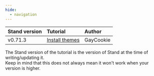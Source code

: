 ```yaml
---
hide:
  - navigation
---
```


| Stand version | Tutorial             | Author    |
|:--------------|:---------------------|:----------|
| v0.71.3       | [Install themes]     | GayCookie |

The Stand version of the tutorial is the version of Stand at the time of writing/updating it.  
Keep in mind that this does not always mean it won't work when your version is higher.

[Install themes]: /tutorials/theme